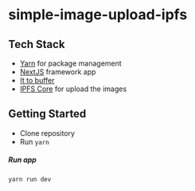 # simple-image-upload-ipfs

## Tech Stack
* [Yarn](https://yarnpkg.com/) for package management
* [NextJS](https://nextjs.org/) framework app
* [It to buffer](https://github.com/achingbrain/it/tree/master/packages/it-to-buffer#readme)
* [IPFS Core](https://yarnpkg.com/package/ipfs-core) for upload the images

## Getting Started

* Clone repository
* Run `yarn`

##### Run app
```bash
yarn run dev
```
